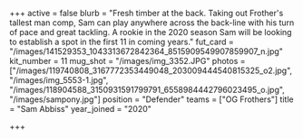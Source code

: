+++
active = false
blurb = "Fresh timber at the back. Taking out Frother's tallest man comp, Sam can play anywhere across the back-line with his turn of pace and great tackling. A rookie in the 2020 season Sam will be looking to establish a spot in the first 11 in coming years."
fut_card = "/images/141529353_1043313672842364_8515909549907859907_n.jpg"
kit_number = 11
mug_shot = "/images/img_3352.JPG"
photos = ["/images/119740808_3167772353449048_203009444540815325_o2.jpg", "/images/img_5553-1.jpg", "/images/118904588_3150931591799791_6558984442796023495_o.jpg", "/images/sampony.jpg"]
position = "Defender"
teams = ["OG Frothers"]
title = "Sam Abbiss"
year_joined = "2020"

+++
